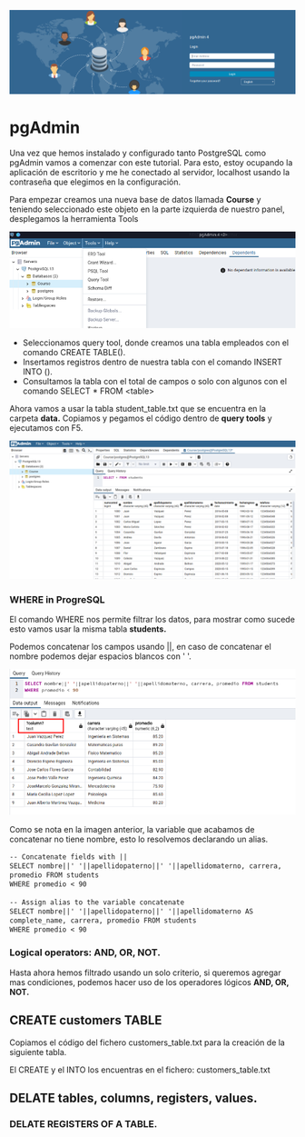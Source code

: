 ![](https://raw.githubusercontent.com/GabrielCourses/PostgreSQL/main/pgAdmin/image/pgAdmin.png)

# pgAdmin

Una vez que hemos instalado y configurado tanto PostgreSQL como pgAdmin vamos a comenzar con este tutorial. Para esto, estoy ocupando la aplicación de escritorio y me he conectado al servidor, localhost usando la contraseña que elegimos en la configuración. 

Para empezar creamos una nueva base de datos llamada **Course** y teniendo seleccionado este objeto en la parte izquierda de nuestro panel, desplegamos la herramienta Tools

![](https://raw.githubusercontent.com/GabrielCourses/PostgreSQL/main/pgAdmin/image/tools.png)

- Seleccionamos query tool, donde creamos una tabla empleados con el comando CREATE TABLE().
- Insertamos registros dentro de nuestra tabla con el comando INSERT INTO ().
- Consultamos la tabla con el total de campos o solo con algunos con el comando SELECT * FROM \<table\>

Ahora vamos a usar la tabla student_table.txt que se encuentra en la carpeta **data.** Copiamos y pegamos el código dentro de **query tools** y ejecutamos con F5.

![](https://raw.githubusercontent.com/GabrielCourses/PostgreSQL/main/pgAdmin/image/students.png)

### WHERE in ProgreSQL

El comando WHERE nos permite filtrar los datos, para mostrar como sucede esto vamos usar la misma tabla **students.**

Podemos concatenar los campos usando ||, en caso de concatenar el nombre podemos dejar espacios blancos con ' '. 

![](https://raw.githubusercontent.com/GabrielCourses/PostgreSQL/main/pgAdmin/image/concatenate.png)

Como se nota en la imagen anterior, la variable que acabamos de concatenar no tiene nombre, esto lo resolvemos declarando un alias.

```
-- Concatenate fields with ||
SELECT nombre||' '||apellidopaterno||' '||apellidomaterno, carrera, promedio FROM students
WHERE promedio < 90

-- Assign alias to the variable concatenate
SELECT nombre||' '||apellidopaterno||' '||apellidomaterno AS complete_name, carrera, promedio FROM students
WHERE promedio < 90
```

### Logical operators: AND, OR, NOT.

Hasta ahora hemos filtrado usando un solo criterio, si queremos agregar mas condiciones, podemos hacer uso de los operadores lógicos **AND, OR, NOT.**

## CREATE customers TABLE

Copiamos el código del fichero customers_table.txt para la creación de la siguiente tabla.

El CREATE y el INTO los encuentras en el fichero: customers_table.txt


## DELATE tables, columns, registers, values.

### DELATE REGISTERS OF A TABLE.